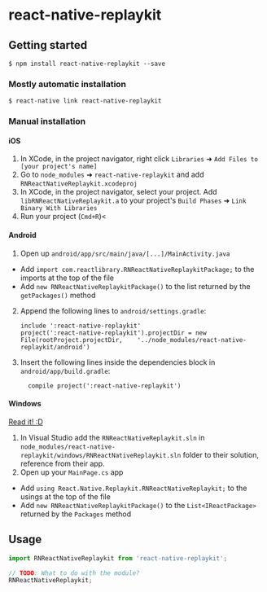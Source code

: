 
# react-native-replaykit

## Getting started

`$ npm install react-native-replaykit --save`

### Mostly automatic installation

`$ react-native link react-native-replaykit`

### Manual installation


#### iOS

1. In XCode, in the project navigator, right click `Libraries` ➜ `Add Files to [your project's name]`
2. Go to `node_modules` ➜ `react-native-replaykit` and add `RNReactNativeReplaykit.xcodeproj`
3. In XCode, in the project navigator, select your project. Add `libRNReactNativeReplaykit.a` to your project's `Build Phases` ➜ `Link Binary With Libraries`
4. Run your project (`Cmd+R`)<

#### Android

1. Open up `android/app/src/main/java/[...]/MainActivity.java`
  - Add `import com.reactlibrary.RNReactNativeReplaykitPackage;` to the imports at the top of the file
  - Add `new RNReactNativeReplaykitPackage()` to the list returned by the `getPackages()` method
2. Append the following lines to `android/settings.gradle`:
  	```
  	include ':react-native-replaykit'
  	project(':react-native-replaykit').projectDir = new File(rootProject.projectDir, 	'../node_modules/react-native-replaykit/android')
  	```
3. Insert the following lines inside the dependencies block in `android/app/build.gradle`:
  	```
      compile project(':react-native-replaykit')
  	```

#### Windows
[Read it! :D](https://github.com/ReactWindows/react-native)

1. In Visual Studio add the `RNReactNativeReplaykit.sln` in `node_modules/react-native-replaykit/windows/RNReactNativeReplaykit.sln` folder to their solution, reference from their app.
2. Open up your `MainPage.cs` app
  - Add `using React.Native.Replaykit.RNReactNativeReplaykit;` to the usings at the top of the file
  - Add `new RNReactNativeReplaykitPackage()` to the `List<IReactPackage>` returned by the `Packages` method


## Usage
```javascript
import RNReactNativeReplaykit from 'react-native-replaykit';

// TODO: What to do with the module?
RNReactNativeReplaykit;
```
  